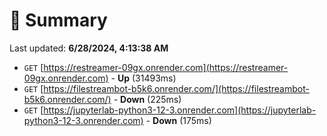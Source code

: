 # 📖 Summary
Last updated: **6/28/2024, 4:13:38 AM**

- `GET` [https://restreamer-09gx.onrender.com](https://restreamer-09gx.onrender.com) - **Up** (31493ms)
- `GET` [https://filestreambot-b5k6.onrender.com/](https://filestreambot-b5k6.onrender.com/) - **Down** (225ms)
- `GET` [https://jupyterlab-python3-12-3.onrender.com](https://jupyterlab-python3-12-3.onrender.com) - **Down** (175ms)
